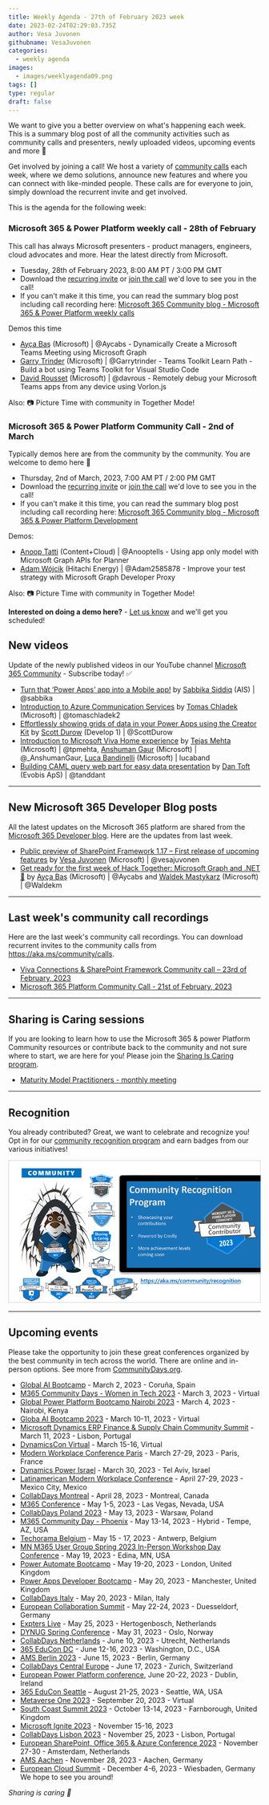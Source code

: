 ```yaml
---
title: Weekly Agenda - 27th of February 2023 week
date: 2023-02-24T02:29:03.735Z
author: Vesa Juvonen
githubname: VesaJuvonen
categories:
  - weekly agenda
images:
  - images/weeklyagenda09.png
tags: []
type: regular
draft: false
---
```


We want to give you a better overview on what's happening each week. This is a summary blog post of all the community activities such as community calls and presenters, newly uploaded videos, upcoming events and more 🚀

Get involved by joining a call! We host a variety of [community calls](https://aka.ms/community/calls) each week, where we demo solutions, announce new features and where you can connect with like-minded people. These calls are for everyone to join, simply download the recurrent invite and get involved.

This is the agenda for the following week:

### Microsoft 365 & Power Platform weekly call - 28th of February

This call has always Microsoft presenters - product managers, engineers, cloud advocates and more. Hear the latest directly from Microsoft.

* Tuesday, 28th of February 2023, 8:00 AM PT / 3:00 PM GMT
* Download the [recurring invite](https://aka.ms/m365-dev-call) or [join the call](https://aka.ms/m365-dev-call-join) we'd love to see you in the call!
* If you can't make it this time, you can read the summary blog post including call recording here: [Microsoft 365 Community blog - Microsoft 365 & Power Platform weekly calls](https://pnp.github.io/blog/categories/microsoft-365-platform-call/)

Demos this time

* [Ayça Baş](https://twitter.com/aycabs) (Microsoft) | @Aycabs - Dynamically Create a Microsoft Teams Meeting using Microsoft Graph
* [Garry Trinder](https://twitter.com/garrytrinder) (Microsoft) | @Garrytrinder - Teams Toolkit Learn Path - Build a bot using Teams Toolkit for Visual Studio Code
* [David Rousset](https://twitter.com/davrous) (Microsoft) | @davrous - Remotely debug your Microsoft Teams apps from any device using Vorlon.js

Also: 📷 Picture Time with community in Together Mode!

### Microsoft 365 & Power Platform Community Call - 2nd of March

Typically demos here are from the community by the community. You are welcome to demo here 👋

* Thursday, 2nd of March, 2023, 7:00 AM PT / 2:00 PM GMT
* Download the [recurring invite](https://aka.ms/spdev-sig-call) or [join the call](https://aka.ms/spdev-sig-call-join) we'd love to see you in the call!
* If you can't make it this time, you can read the summary blog post including call recording here: [Microsoft 365 Community blog - Microsoft 365 & Power Platform Development](https://pnp.github.io/blog/categories/microsoft-365-and-power-platform-development-community-call/)

Demos: 

* [Anoop Tatti](https://twitter.com/anooptells) (Content+Cloud) | @Anooptells - Using app only model with Microsoft Graph APIs for Planner
* [Adam Wójcik](https://twitter.com/Adam25858782) (Hitachi Energy) | @Adam2585878  - Improve your test strategy with Microsoft Graph Developer Proxy

Also: 📷 Picture Time with community in Together Mode!

**Interested on doing a demo here?** - [Let us know](https://aka.ms/community/request/demo) and we'll get you scheduled!


## New videos

Update of the newly published videos in our YouTube channel [Microsoft 365 Community](https://www.youtube.com/channel/UC_mKdhw-V6CeCM7gTo_Iy7w) - Subscribe today! ✅

* [Turn that ‘Power Apps’ app into a Mobile app!](https://www.youtube.com/watch?v=sK6_mHWbI78) by [Sabbika Siddiq](https://twitter.com/sabbika) (AIS) | @sabbika
* [Introduction to Azure Communication Services](https://www.youtube.com/watch?v=EXFvo5FOFbY) by [Tomas Chladek](https://twitter.com/tomaschladek2) (Microsoft) | @tomaschladek2
* [Effortlessly showing grids of data in your Power Apps using the Creator Kit](https://www.youtube.com/watch?v=DOHYl95xtLM) by [Scott Durow](https://twitter.com/ScottDurow) (Develop 1) | @ScottDurow
* [Introduction to Microsoft Viva Home experience](https://www.youtube.com/watch?v=uWR2W9kLyVE) by [Tejas Mehta](https://twitter.com/tpmehta) (Microsoft) | @tpmehta, [Anshuman Gaur](https://twitter.com/_AnshumanGaur) (Microsoft) | @_AnshumanGaur, [Luca Bandinelli](https://github.com/lucaband) (Microsoft) | lucaband
* [Building CAML query web part for easy data presentation](https://www.youtube.com/watch?v=SPJiV5CbRUc) by [Dan Toft](https://twitter.com/tanddant) (Evobis ApS) | @tanddant 

---

## New Microsoft 365 Developer Blog posts

All the latest updates on the Microsoft 365 platform are shared from the [Microsoft 365 Developer blog](https://devblogs.microsoft.com/microsoft365dev/). Here are the updates from last week.

* [Public preview of SharePoint Framework 1.17 – First release of upcoming features](https://devblogs.microsoft.com/microsoft365dev/public-preview-of-sharepoint-framework-1-17-first-release-of-upcoming-features/) by [Vesa Juvonen](https://twitter.com/vesajuvonen) (Microsoft) | @vesajuvonen
* [Get ready for the first week of Hack Together: Microsoft Graph and .NET 🦒](https://devblogs.microsoft.com/microsoft365dev/get-ready-for-the-first-week-of-hack-together-microsoft-graph-and-net/) by [Ayça Baş](https://twitter.com/aycabs) (Microsoft) | @Aycabs and [Waldek Mastykarz](https://twitter.com/waldekm) (Microsoft) | @Waldekm

---

## Last week's community call recordings

Here are the last week's community call recordings. You can download recurrent invites to the community calls from https://aka.ms/community/calls.

* [Viva Connections & SharePoint Framework Community call – 23rd of February, 2023](https://www.youtube.com/watch?v=-CRRpdoybos)
* [Microsoft 365 Platform Community Call - 21st of February, 2023](https://www.youtube.com/watch?v=yIm_rsKt4kE)

---

## Sharing is Caring sessions

If you are looking to learn how to use the Microsoft 365 & power Platform Community resources or contribute back to the community and not sure where to start, we are here for you! Please join the [Sharing Is Caring program](https://pnp.github.io/sharing-is-caring/).

* [Maturity Model Practitioners - monthly meeting](https://aka.ms/mm4m365/invite)

---

## Recognition

You already contributed? Great, we want to celebrate and recognize you! Opt in for our [community recognition program](https://pnp.github.io/recognitionprogram/) and earn badges from our various initiatives! 

![together-221201.png](images/community-recognization-program.png)

---

## Upcoming events

Please take the opportunity to join these great conferences organized by the best community in tech across the world. There are online and in-person options. See more from [CommunityDays.org](https://www.communitydays.org/).

* [Global AI Bootcamp](https://www.communitydays.org/event/2023-03-02/global-ai-bootcamp-2023-a-corunna) - March 2, 2023 - Coruña, Spain
* [M365 Community Days - Women in Tech 2023](https://www.communitydays.org/event/2023-03-03/m365-community-days-women-in-tech-2023) - March 3, 2023 - Virtual
* [Global Power Platform Bootcamp Nairobi 2023](https://www.communitydays.org/event/2023-03-04/global-power-platform-bootcamp-nairobi-2023#home) - March 4, 2023 - Nairobi, Kenya
* [Globa AI Bootcamp 2023](https://www.communitydays.org/event/2023-03-10/global-ai-bootcamp-2023) - March 10-11, 2023 - Virtual
* [Microsoft Dynamics ERP Finance & Supply Chain Community Summit](https://www.communitydays.org/event/2023-03-11/dynamics-365-finance-and-supply-chain-summit) - March 11, 2023 - Lisbon, Portugal
* [DynamicsCon Virtual](https://www.communitydays.org/event/2023-03-15/dynamicscon-virtual) - March 15-16, Virtual
* [Modern Workplace Conference Paris](https://modern-workplace.pro/) - March 27-29, 2023 - Paris, France
* [Dynamics Power Israel](https://www.communitydays.org/event/2023-03-30/dynamics-power-israel) - March 30, 2023 - Tel Aviv, Israel
* [Latinamerican Modern Workplace Conference](https://www.communitydays.org/event/2023-04-27/get-cslatam-conference-2023) - April 27-29, 2023 - Mexico City, Mexico
* [CollabDays Montreal](https://www.collabdays.org/2023-montreal/) - April 28, 2023 - Montreal, Canada
* [M365 Conference](https://m365conf.com/#!/) - May 1-5, 2023 - Las Vegas, Nevada, USA
* [CollabDays Poland 2023](https://www.communitydays.org/event/2023-05-13/collabdays-poland-2023) - May 13, 2023 - Warsaw, Poland
* [M365 Community Day - Phoenix](https://www.communitydays.org/event/2023-05-13/m365-community-day-phoenix) - May 13-14, 2023 - Hybrid - Tempe, AZ, USA
* [Techorama Belgium](https://www.techorama.be/) - May 15 - 17, 2023 - Antwerp, Belgium
* [MN M365 User Group Spring 2023 In-Person Workshop Day Conference](https://www.communitydays.org/event/2023-05-19/mn-m365-10th-bi-annual-spring-workshop-day) - May 19, 2023 - Edina, MN, USA
* [Power Automate Bootcamp](https://www.communitydays.org/event/2023-05-19/power-automate-bootcamp-2023) - May 19-20, 2023 - London, United Kingdom
* [Power Apps Developer Bootcamp](https://www.communitydays.org/event/2023-05-20/power-apps-developer-bootcamp) - May 20, 2023 - Manchester, United Kingdom
* [CollabDays Italy](https://www.collabdays.org/2023-italy/) - May 20, 2023 - Milan, Italy
* [European Collaboration Summit](https://www.collabsummit.eu/) - May 22-24, 2023 - Duesseldorf, Germany
* [Expters Live](https://www.communitydays.org/event/2023-05-25/experts-live-netherlands) - May 25, 2023 - Hertogenbosch, Netherlands
* [DYNUG Spring Conference](https://www.communitydays.org/event/2023-05-31/dynug-spring-conference) - May 31, 2023 - Oslo, Norway
* [CollabDays Netherlands](https://www.communitydays.org/event/2023-06-10/collabdays-netherlands-2023) - June 10, 2023 - Utrecht, Netherlands
* [365 EduCon DC](https://365educon.com/DC/) - June 12-16, 2023 - Washington, D.C., USA
* [AMS Berlin 2023](https://www.communitydays.org/event/2023-06-15/amsberlin-2023) - June 15, 2023 - Berlin, Germany
* [CollabDays Central Europe](https://www.collabdays.org/2023-ce/) - June 17, 2023 - Zurich, Switzerland
* [European Power Platform conference](https://www.sharepointeurope.com/european-power-platform-conference/), June 20-22, 2023 - Dublin, Ireland
* [365 EduCon Seattle](https://365educon.com/Seattle/) – August 21-25, 2023 - Seattle, WA, USA
* [Metaverse One 2023](https://www.communitydays.org/event/2023-09-20/metaverse-one-2023) - September 20, 2023 - Virtual
* [South Coast Summit 2023](https://www.southcoastsummit.com/) - October 13-14, 2023 - Farnborough, United Kingdom
* [Microsoft Ignite 2023](https://ignite.microsoft.com/) - November 15-16, 2023
* [CollabDays Lisbon 2023](https://www.collabdays.org/2023-lisbon/) - November 25, 2023 - Lisbon, Portugal
* [European SharePoint, Office 365 & Azure Conference 2023](https://www.sharepointeurope.com/) - November 27-30 - Amsterdam, Netherlands
* [AMS Aachen](https://www.communitydays.org/event/2023-11-28/ams-aachen) - November 28, 2023 - Aachen, Germany
* [European Cloud Summit](https://www.cloudsummit.eu/) - December 4-6, 2023 - Wiesbaden, Germany
We hope to see you around!

_Sharing is caring 🧡_
